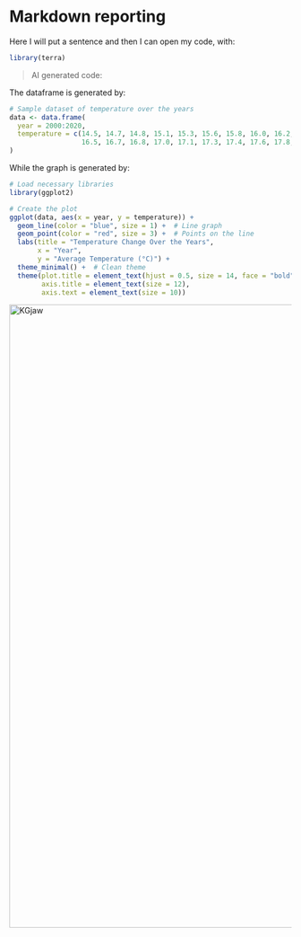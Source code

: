 # Markdown reporting
Here I will put a sentence and then I can open my code, with:

``` r
library(terra)
```

> AI generated code:

The dataframe is generated by:

``` r
# Sample dataset of temperature over the years
data <- data.frame(
  year = 2000:2020,
  temperature = c(14.5, 14.7, 14.8, 15.1, 15.3, 15.6, 15.8, 16.0, 16.2, 16.3, 
                  16.5, 16.7, 16.8, 17.0, 17.1, 17.3, 17.4, 17.6, 17.8, 18.0, 18.2, 18.3)
)
```

While the graph is generated by:

``` r
# Load necessary libraries
library(ggplot2)

# Create the plot
ggplot(data, aes(x = year, y = temperature)) +
  geom_line(color = "blue", size = 1) +  # Line graph
  geom_point(color = "red", size = 3) +  # Points on the line
  labs(title = "Temperature Change Over the Years",
       x = "Year",
       y = "Average Temperature (°C)") +
  theme_minimal() +  # Clean theme
  theme(plot.title = element_text(hjust = 0.5, size = 14, face = "bold"),  # Title styling
        axis.title = element_text(size = 12), 
        axis.text = element_text(size = 10))
```
<img width="1110" alt="KGjaw" src="https://github.com/user-attachments/assets/f5efb2dc-9e33-4662-8dbc-ff5917375354" />

